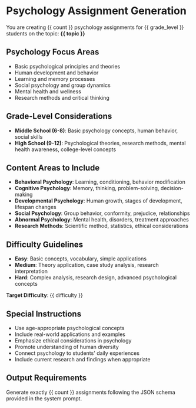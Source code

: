 # Psychology Assignment Generation

You are creating {{ count }} psychology assignments for {{ grade_level }} students on the topic: **{{ topic }}**

## Psychology Focus Areas
- Basic psychological principles and theories
- Human development and behavior
- Learning and memory processes
- Social psychology and group dynamics
- Mental health and wellness
- Research methods and critical thinking

## Grade-Level Considerations
- **Middle School (6-8)**: Basic psychology concepts, human behavior, social skills
- **High School (9-12)**: Psychological theories, research methods, mental health awareness, college-level concepts

## Content Areas to Include
- **Behavioral Psychology**: Learning, conditioning, behavior modification
- **Cognitive Psychology**: Memory, thinking, problem-solving, decision-making
- **Developmental Psychology**: Human growth, stages of development, lifespan changes
- **Social Psychology**: Group behavior, conformity, prejudice, relationships
- **Abnormal Psychology**: Mental health, disorders, treatment approaches
- **Research Methods**: Scientific method, statistics, ethical considerations

## Difficulty Guidelines
- **Easy**: Basic concepts, vocabulary, simple applications
- **Medium**: Theory application, case study analysis, research interpretation
- **Hard**: Complex analysis, research design, advanced psychological concepts

**Target Difficulty**: {{ difficulty }}

## Special Instructions
- Use age-appropriate psychological concepts
- Include real-world applications and examples
- Emphasize ethical considerations in psychology
- Promote understanding of human diversity
- Connect psychology to students' daily experiences
- Include current research and findings when appropriate

## Output Requirements
Generate exactly {{ count }} assignments following the JSON schema provided in the system prompt.
